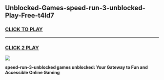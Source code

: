 
## Unblocked-Games-speed-run-3-unblocked-Play-Free-t4ld7
<h3>
<a href="https://premium76.site?title=speed-run-3-unblocked&ref=10A">CLICK TO PLAY</a></h3>
<hr>

<h3>
<a href="https://premium76.site?title=speed-run-3-unblocked&ref=10A">CLICK 2 PLAY</a>
  
</h3>

<a href="https://premium76.site?title=speed-run-3-unblocked&ref=10A"><img src="https://clearcache.store/games.png"></a>


**speed-run-3-unblocked games unblocked: Your Gateway to Fun and Accessible Online Gaming**
